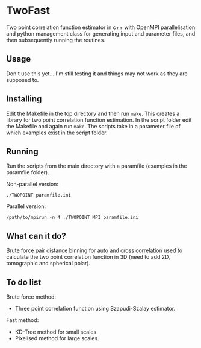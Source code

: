 # TwoFast

Two point correlation function estimator in c++ with OpenMPI parallelisation and python
management class for generating input and parameter files, and then subsequently
running the routines.

## Usage

Don't use this yet... I'm still testing it and things may not work as they are supposed to.

## Installing

Edit the Makefile in the top directory and then run `make`. This creates a library
for two point correlation function estimation. In the script folder edit the Makefile
and again run `make`. The scripts take in a parameter file of which examples exist
in the script folder.

## Running

Run the scripts from the main directory with a paramfile (examples in the paramfile folder).

Non-parallel version:

``./TWOPOINT paramfile.ini``

Parallel version:

``/path/to/mpirun -n 4 ./TWOPOINT_MPI paramfile.ini``

## What can it do?

Brute force pair distance binning for auto and cross correlation used to calculate
the two point correlation function in 3D (need to add 2D, tomographic and spherical polar).

## To do list

Brute force method:
- Three point correlation function using Szapudi-Szalay estimator.

Fast method:
- KD-Tree method for small scales.
- Pixelised method for large scales.
